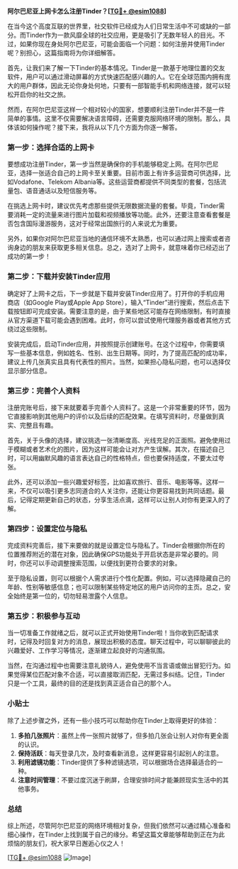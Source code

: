 **阿尔巴尼亚上网卡怎么注册Tinder？[[TG💪+ @esim1088](https://t.me/s/esim1088)]**

在当今这个高度互联的世界里，社交软件已经成为人们日常生活中不可或缺的一部分。而Tinder作为一款风靡全球的社交应用，更是吸引了无数年轻人的目光。不过，如果你现在身处阿尔巴尼亚，可能会面临一个问题：如何注册并使用Tinder呢？别担心，这篇指南将为你详细解答。

首先，让我们来了解一下Tinder的基本情况。Tinder是一款基于地理位置的交友软件，用户可以通过滑动屏幕的方式快速匹配感兴趣的人。它在全球范围内拥有庞大的用户群体，因此无论你身处何地，只要有一部智能手机和网络连接，就可以轻松开启你的社交之旅。

然而，在阿尔巴尼亚这样一个相对较小的国家，想要顺利注册Tinder并不是一件简单的事情。这里不仅需要解决语言障碍，还需要克服网络环境的限制。那么，具体该如何操作呢？接下来，我将从以下几个方面为你逐一解答。

### 第一步：选择合适的上网卡

要想成功注册Tinder，第一步当然是确保你的手机能够稳定上网。在阿尔巴尼亚，选择一张适合自己的上网卡至关重要。目前市面上有许多运营商可供选择，比如Vodafone、Telekom Albania等。这些运营商都提供不同类型的套餐，包括流量包、语音通话以及短信服务等。

在挑选上网卡时，建议优先考虑那些提供无限数据流量的套餐。毕竟，Tinder需要消耗一定的流量来进行图片加载和视频播放等功能。此外，还要注意查看套餐是否包含国际漫游服务，这对于经常出国旅行的人来说尤为重要。

另外，如果你对阿尔巴尼亚当地的通信环境不太熟悉，也可以通过网上搜索或者咨询身边的朋友来获取更多相关信息。总之，选对了上网卡，就意味着你已经迈出了成功的第一步！

### 第二步：下载并安装Tinder应用

确定好了上网卡之后，下一步就是下载并安装Tinder应用了。打开你的手机应用商店（如Google Play或Apple App Store），输入“Tinder”进行搜索，然后点击下载按钮即可完成安装。需要注意的是，由于某些地区可能存在网络限制，有时直接从官方渠道下载可能会遇到困难。此时，你可以尝试使用代理服务器或者其他方式绕过这些限制。

安装完成后，启动Tinder应用，并按照提示创建账号。在这个过程中，你需要填写一些基本信息，例如姓名、性别、出生日期等。同时，为了提高匹配的成功率，建议上传几张真实且具有代表性的照片。当然，如果担心隐私问题，也可以选择仅显示部分信息。

### 第三步：完善个人资料

注册完账号后，接下来就要着手完善个人资料了。这是一个非常重要的环节，因为它直接影响到其他用户的评价以及后续的匹配效果。在填写资料时，尽量做到真实、完整且有趣。

首先，关于头像的选择，建议挑选一张清晰度高、光线充足的正面照。避免使用过于模糊或者艺术化的图片，因为这样可能会让对方产生误解。其次，在描述自己时，可以用幽默风趣的语言表达自己的性格特点，但也要保持适度，不要太过夸张。

此外，还可以添加一些兴趣爱好标签，比如喜欢旅行、音乐、电影等等。这样一来，不仅可以吸引更多志同道合的人关注你，还能让你更容易找到共同话题。最后，记得定期更新自己的状态，分享生活点滴，这样可以让别人对你有更深入的了解。

### 第四步：设置定位与隐私

完成资料完善后，接下来要做的就是设置定位与隐私了。Tinder会根据你所在的位置推荐附近的潜在对象，因此确保GPS功能处于开启状态是非常必要的。同时，你还可以手动调整搜索范围，以便找到更符合要求的对象。

至于隐私设置，则可以根据个人需求进行个性化配置。例如，可以选择隐藏自己的年龄、性别等敏感信息；也可以限制某些特定地区的用户访问你的主页。总之，安全始终是第一位的，切勿轻易泄露个人信息。

### 第五步：积极参与互动

当一切准备工作就绪之后，就可以正式开始使用Tinder啦！当你收到匹配请求时，记得及时回复对方的消息，展现出积极的态度。聊天过程中，可以聊聊彼此的兴趣爱好、工作学习等情况，逐渐建立起良好的沟通氛围。

当然，在沟通过程中也需要注意礼貌待人，避免使用不当言语或做出冒犯行为。如果觉得某位匹配对象不合适，可以直接取消匹配，无需过多纠结。记住，Tinder只是一个工具，最终的目的还是找到真正适合自己的那个人。

### 小贴士

除了上述步骤之外，还有一些小技巧可以帮助你在Tinder上取得更好的体验：

1. **多拍几张照片**：虽然上传一张照片就够了，但多拍几张会让别人对你有更全面的认识。
2. **保持活跃**：每天登录几次，及时查看新消息，这样更容易引起别人的注意。
3. **利用滤镜功能**：Tinder提供了多种滤镜选项，可以根据场合选择最适合的一种。
4. **注意时间管理**：不要过度沉迷于刷屏，合理安排时间才能兼顾现实生活中的其他事务。

### 总结

综上所述，尽管阿尔巴尼亚的网络环境相对复杂，但我们依然可以通过精心准备和细心操作，在Tinder上找到属于自己的缘分。希望这篇文章能够帮助到正在为此烦恼的朋友们，祝大家早日邂逅心仪之人！

[[TG💪+ @esim1088](https://t.me/s/esim1088) ![Image](https://i.postimg.cc/4NQfJmqS/Snipaste-2025-05-13-00-14-12.png)]